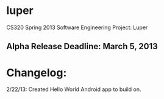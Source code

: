luper
=====

CS320 Spring 2013 Software Engineering Project: Luper

Alpha Release Deadline: March 5, 2013
-------------------------------------

Changelog:
==========

2/22/13: Created Hello World Android app to build on.